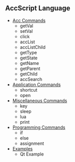 ## AccScript Language

- [Acc Commands](https://github.com/bijanbina/AccJoon/blob/main/Docs/AccCommands.md)
    - getVal
    - setVal
    - click
    - accList
	- accListChild
	- getType
	- getState
	- getName
	- getParent
	- getChild
	- accSearch
- [Application Commands](https://github.com/bijanbina/AccJoon/blob/main/Docs/AppCommands.md)
    - shortcut
    - open
- [Miscellaneous Commands](https://github.com/bijanbina/AccJoon/blob/main/Docs/MiscCommands.md)
    - key
    - sleep
    - lua
	- print
- [Programming Commands](https://github.com/bijanbina/AccJoon/blob/main/Docs/ProgCommands.md)
    - if
	- else
	- assignment
- [Examples](https://github.com/bijanbina/AccJoon/blob/main/Docs/Examples.md)
    - Qt Example
